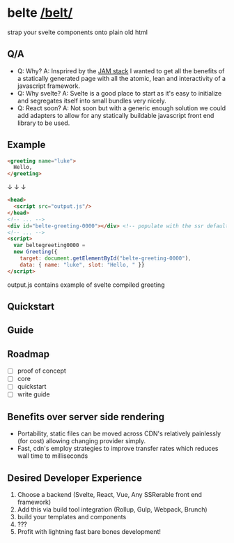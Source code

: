 # belte [/belt/](https://dictionary.cambridge.org/pronunciation/english/belt)
strap your svelte components onto plain old html

## Q/A
- Q: Why?
  A: Insprired by the [JAM stack](https://jamstack.org/) I wanted to get all the benefits of a statically generated page with all the atomic, lean and interactivity of a javascript framework.
- Q: Why svelte?
  A: Svelte is a good place to start as it's easy to initialize and segregates itself into small bundles very nicely.
- Q: React soon?
  A: Not soon but with a generic enough solution we could add adapters to allow for any statically buildable javascript front end library to be used.

## Example

```html
<greeting name="luke">
  Hello, 
</greeting>
```

&darr; &darr; &darr;

```html
<head>
  <script src="output.js"/>
</head>
<!-- ... -->
<div id="belte-greeting-0000"></div> <!-- populate with the ssr default fields -->
<!-- ... -->
<script>
  var beltegreeting0000 = 
  new Greeting({
    target: document.getElementById("belte-greeting-0000"),
    data: { name: "luke", slot: "Hello, " }}
</script>
```

output.js contains example of svelte compiled greeting

## Quickstart

## Guide

## Roadmap
- [ ] proof of concept
- [ ] core
- [ ] quickstart
- [ ] write guide

## Benefits over server side rendering
- Portability, static files can be moved across CDN's relatively painlessly (for cost) allowing changing provider simply.
- Fast, cdn's employ strategies to improve transfer rates which reduces wall time to milliseconds

## Desired Developer Experience
1. Choose a backend (Svelte, React, Vue, Any SSRerable front end framework)
2. Add this via build tool integration (Rollup, Gulp, Webpack, Brunch)
3. build your templates and components
4. ???
5. Profit with lightning fast bare bones development!
